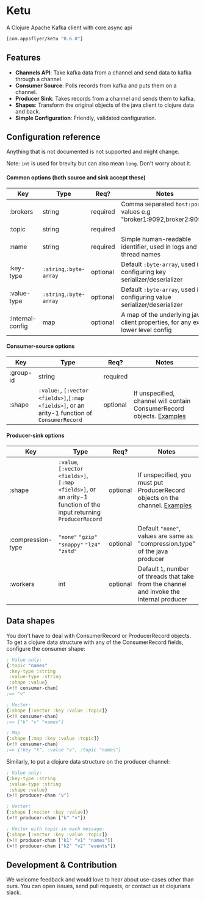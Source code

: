 # Ketu

A Clojure Apache Kafka client with core.async api

```clojure
[com.appsflyer/ketu "0.6.0"]
```

## Features

* **Channels API**: Take kafka data from a channel and send data to kafka through a channel.
* **Consumer Source**: Polls records from kafka and puts them on a channel.
* **Producer Sink**: Takes records from a channel and sends them to kafka.
* **Shapes**: Transform the original objects of the java client to clojure data and back.
* **Simple Configuration**: Friendly, validated configuration.

## Configuration reference

Anything that is not documented is not supported and might change.

Note: `int` is used for brevity but can also mean `long`. Don't worry about it.

#### Common options (both source and sink accept these)
| Key | Type | Req? | Notes |
|-----|------|------|-------|
| :brokers | string | required | Comma separated `host:port` values e.g "broker1:9092,broker2:9092" |
| :topic | string | required |  |
| :name | string | required | Simple human-readable identifier, used in logs and thread names |
| :key-type | `:string`,`:byte-array` | optional | Default `:byte-array`, used in configuring key serializer/deserializer |
| :value-type | `:string`,`:byte-array` | optional | Default `:byte-array`, used in configuring value serializer/deserializer |
| :internal-config | map | optional | A map of the underlying java client properties, for any extra lower level config |

#### Consumer-source options
| Key | Type | Req? | Notes |
|-----|------|------|-------|
| :group-id | string | required |  |
| :shape | `:value:`, `[:vector <fields>]`,`[:map <fields>]`, or an arity-1 function of `ConsumerRecord` | optional | If unspecified, channel will contain ConsumerRecord objects. [Examples](#data-shapes) |

#### Producer-sink options
| Key | Type | Req? | Notes |
|-----|------|------|-------|
| :shape | `:value`, `[:vector <fields>]`,`[:map <fields>]`, or an arity-1 function of the input returning `ProducerRecord` | optional | If unspecified, you must put ProducerRecord objects on the channel. [Examples](#data-shapes) |
| :compression-type | `"none"` `"gzip"` `"snappy"` `"lz4"` `"zstd"` | optional | Default `"none"`, values are same as "compression.type" of the java producer |
| :workers | int | optional | Default `1`, number of threads that take from the channel and invoke the internal producer |

## Data shapes

You don't have to deal with ConsumerRecord or ProducerRecord objects.<br>
To get a clojure data structure with any of the ConsumerRecord fields, configure the consumer shape:
```clojure
; Value only:
{:topic "names"
 :key-type :string
 :value-type :string
 :shape :value}
(<!! consumer-chan)
;=> "v"

; Vector:
{:shape [:vector :key :value :topic]}
(<!! consumer-chan)
;=> ["k" "v" "names"]

; Map
{:shape [:map :key :value :topic]}
(<!! consumer-chan)
;=> {:key "k", :value "v", :topic "names"}
```
Similarly, to put a clojure data structure on the producer channel:
```clojure
; Value only:
{:key-type :string
 :value-type :string
 :shape :value}
(>!! producer-chan "v")

; Vector:
{:shape [:vector :key :value]}
(>!! producer-chan ["k" "v"])

; Vector with topic in each message:
{:shape [:vector :key :value :topic]}
(>!! producer-chan ["k1" "v1" "names"])
(>!! producer-chan ["k2" "v2" "events"])
```

## Development & Contribution

We welcome feedback and would love to hear about use-cases other than ours. You can open issues, send pull requests,
or contact us at clojurians slack.
